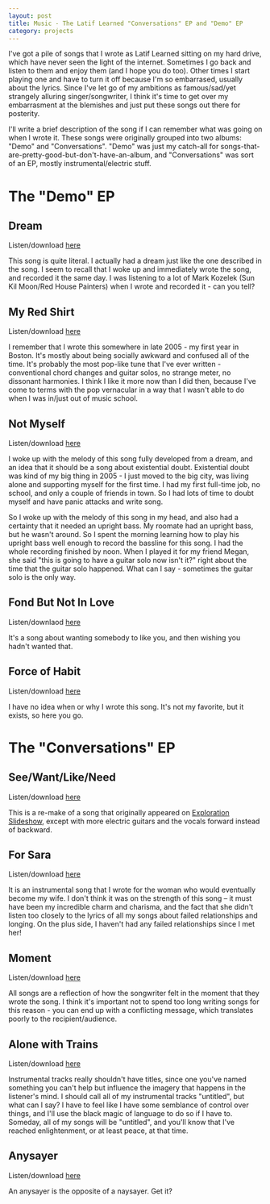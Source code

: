 ```yaml
---
layout: post
title: Music - The Latif Learned "Conversations" EP and "Demo" EP
category: projects
---
```


I've got a pile of songs that I wrote as Latif Learned sitting on my hard drive, which have never seen the light of the internet. Sometimes I go back and listen to them and enjoy them (and I hope you do too). Other times I start playing one and have to turn it off because I'm so embarrased, usually about the lyrics. Since I've let go of my ambitions as famous/sad/yet strangely alluring singer/songwriter, I think it's time to get over my embarrasment at the blemishes and just put these songs out there for posterity.

I'll write a brief description of the song if I can remember what was going on when I wrote it. These songs were originally grouped into two albums: "Demo" and "Conversations". "Demo" was just my catch-all for songs-that-are-pretty-good-but-don't-have-an-album, and "Conversations" was sort of an EP, mostly instrumental/electric stuff.



The "Demo" EP
=============

Dream
-----
Listen/download [here](http://embed.donaldmerand.com/1342053957/Dream.mp3)

This song is quite literal. I actually had a dream just like the one described in the song. I seem to recall that I woke up and immediately wrote the song, and recorded it the same day. I was listening to a lot of Mark Kozelek (Sun Kil Moon/Red House Painters) when I wrote and recorded it - can you tell?


My Red Shirt
------------
Listen/download [here](http://embed.donaldmerand.com/1342054474/my-red-shirt.mp3)

I remember that I wrote this somewhere in late 2005 - my first year in Boston. It's mostly about being socially awkward and confused all of the time. It's probably the most pop-like tune that I've ever written - conventional chord changes and guitar solos, no strange meter, no dissonant harmonies. I think I like it more now than I did then, because I've come to terms with the pop vernacular in a way that I wasn't able to do when I was in/just out of music school.


Not Myself
----------
Listen/download [here](http://embed.donaldmerand.com/1342054630/not-myself.mp3)

I woke up with the melody of this song fully developed from a dream, and an idea that it should be a song about existential doubt. Existential doubt was kind of my big thing in 2005 - I just moved to the big city, was living alone and supporting myself for the first time. I had my first full-time job, no school, and only a couple of friends in town. So I had lots of time to doubt myself and have panic attacks and write song.

So I woke up with the melody of this song in my head, and also had a certainty that it needed an upright bass. My roomate had an upright bass, but he wasn't around. So I spent the morning learning how to play his upright bass well enough to record the bassline for this song. I had the whole recording finished by noon. When I played it for my friend Megan, she said "this is going to have a guitar solo now isn't it?" right about the time that the guitar solo happened. What can I say - sometimes the guitar solo is the only way.


Fond But Not In Love
--------------------
Listen/downlaod [here](http://embed.donaldmerand.com/1342054248/fond-but-not-in-love.mp3)

It's a song about wanting somebody to like you, and then wishing you hadn't wanted that.


Force of Habit
--------------
Listen/download [here](http://embed.donaldmerand.com/1342054466/force-of-habit.mp3)

I have no idea when or why I wrote this song. It's not my favorite, but it exists, so here you go.




The "Conversations" EP
======================

See/Want/Like/Need
------------------
Listen/download [here](http://embed.donaldmerand.com/1342054678/see-want-like-need.mp3)

This is a re-make of a song that originally appeared on [Exploration Slideshow](http://donaldmerand.com/projects/2011/08/16/album-exploration-slideshow.html), except with more electric guitars and the vocals forward instead of backward.


For Sara
--------
Listen/download [here](http://embed.donaldmerand.com/1342054268/for-sara.mp3)

It is an instrumental song that I wrote for the woman who would eventually become my wife. I don't think it was on the strength of this song – it must have been my incredible charm and charisma, and the fact that she didn't listen too closely to the lyrics of all my songs about failed relationships and longing. On the plus side, I haven't had any failed relationships since I met her!


Moment
------
Listen/download [here](http://embed.donaldmerand.com/1342028322/moment.mp3)

All songs are a reflection of how the songwriter felt in the moment that they wrote the song. I think it's important not to spend too long writing songs for this reason - you can end up with a conflicting message, which translates poorly to the recipient/audience.


Alone with Trains
-----------------
Listen/download [here](http://embed.donaldmerand.com/1342054104/alone-with-trains.mp3)

Instrumental tracks really shouldn't have titles, since one you've named something you can't help but influence the imagery that happens in the listener's mind. I should call all of my instrumental tracks "untitled", but what can I say? I have to feel like I have some semblance of control over things, and I'll use the black magic of language to do so if I have to. Someday, all of my songs will be "untitled", and you'll know that I've reached enlightenment, or at least peace, at that time.


Anysayer
--------
Listen/download [here](http://embed.donaldmerand.com/1342054099/anysayer.mp3)

An anysayer is the opposite of a naysayer. Get it?
